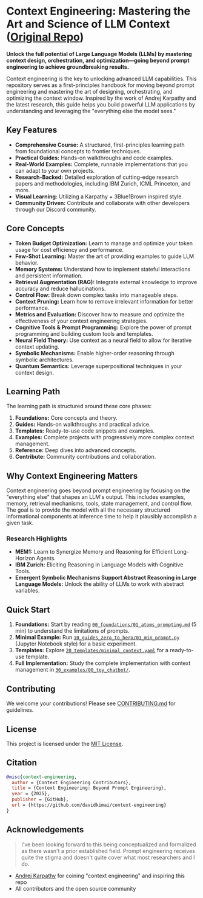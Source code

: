 # Context Engineering: Mastering the Art and Science of LLM Context ([Original Repo](https://github.com/davidkimai/Context-Engineering))

**Unlock the full potential of Large Language Models (LLMs) by mastering context design, orchestration, and optimization—going beyond prompt engineering to achieve groundbreaking results.**

Context engineering is the key to unlocking advanced LLM capabilities. This repository serves as a first-principles handbook for moving beyond prompt engineering and mastering the art of designing, orchestrating, and optimizing the context window. Inspired by the work of Andrej Karpathy and the latest research, this guide helps you build powerful LLM applications by understanding and leveraging the "everything else the model sees."

## Key Features

*   **Comprehensive Course:** A structured, first-principles learning path from foundational concepts to frontier techniques.
*   **Practical Guides:** Hands-on walkthroughs and code examples.
*   **Real-World Examples:** Complete, runnable implementations that you can adapt to your own projects.
*   **Research-Backed:** Detailed exploration of cutting-edge research papers and methodologies, including IBM Zurich, ICML Princeton, and more.
*   **Visual Learning:** Utilizing a Karpathy + 3Blue1Brown inspired style.
*   **Community Driven:** Contribute and collaborate with other developers through our Discord community.

## Core Concepts

*   **Token Budget Optimization:** Learn to manage and optimize your token usage for cost efficiency and performance.
*   **Few-Shot Learning:** Master the art of providing examples to guide LLM behavior.
*   **Memory Systems:** Understand how to implement stateful interactions and persistent information.
*   **Retrieval Augmentation (RAG):** Integrate external knowledge to improve accuracy and reduce hallucinations.
*   **Control Flow:** Break down complex tasks into manageable steps.
*   **Context Pruning:** Learn how to remove irrelevant information for better performance.
*   **Metrics and Evaluation:** Discover how to measure and optimize the effectiveness of your context engineering strategies.
*   **Cognitive Tools & Prompt Programming:** Explore the power of prompt programming and building custom tools and templates.
*   **Neural Field Theory:** Use context as a neural field to allow for iterative context updating.
*   **Symbolic Mechanisms:** Enable higher-order reasoning through symbolic architectures.
*   **Quantum Semantics:** Leverage superpositional techniques in your context design.

## Learning Path

The learning path is structured around these core phases:

1.  **Foundations:** Core concepts and theory.
2.  **Guides:** Hands-on walkthroughs and practical advice.
3.  **Templates:** Ready-to-use code snippets and examples.
4.  **Examples:** Complete projects with progressively more complex context management.
5.  **Reference:** Deep dives into advanced concepts.
6.  **Contribute:** Community contributions and collaboration.

## Why Context Engineering Matters

Context engineering goes beyond prompt engineering by focusing on the "everything else" that shapes an LLM's output. This includes examples, memory, retrieval mechanisms, tools, state management, and control flow. The goal is to provide the model with all the necessary structured informational components at inference time to help it plausibly accomplish a given task.

### Research Highlights

*   **MEM1:** Learn to Synergize Memory and Reasoning for Efficient Long-Horizon Agents.
*   **IBM Zurich:** Eliciting Reasoning in Language Models with Cognitive Tools.
*   **Emergent Symbolic Mechanisms Support Abstract Reasoning in Large Language Models:** Unlock the ability of LLMs to work with abstract variables.

## Quick Start

1.  **Foundations:** Start by reading [`00_foundations/01_atoms_prompting.md`](00_foundations/01_atoms_prompting.md) (5 min) to understand the limitations of prompts.
2.  **Minimal Example:** Run [`10_guides_zero_to_hero/01_min_prompt.py`](10_guides_zero_to_hero/01_min_prompt.py) (Jupyter Notebook style) for a basic experiment.
3.  **Templates:** Explore [`20_templates/minimal_context.yaml`](20_templates/minimal_context.yaml) for a ready-to-use template.
4.  **Full Implementation:** Study the complete implementation with context management in [`30_examples/00_toy_chatbot/`](30_examples/00_toy_chatbot/).

## Contributing

We welcome your contributions! Please see [CONTRIBUTING.md](.github/CONTRIBUTING.md) for guidelines.

## License

This project is licensed under the [MIT License](LICENSE).

## Citation

```bibtex
@misc{context-engineering,
  author = {Context Engineering Contributors},
  title = {Context Engineering: Beyond Prompt Engineering},
  year = {2025},
  publisher = {GitHub},
  url = {https://github.com/davidkimai/context-engineering}
}
```

## Acknowledgements
> I've been looking forward to this being conceptualized and formalized as there wasn't a prior established field. Prompt engineering receives quite the stigma and doesn't quite cover what most researchers and I do.

- [Andrej Karpathy](https://x.com/karpathy/status/1937902205765607626) for coining "context engineering" and inspiring this repo 
- All contributors and the open source community